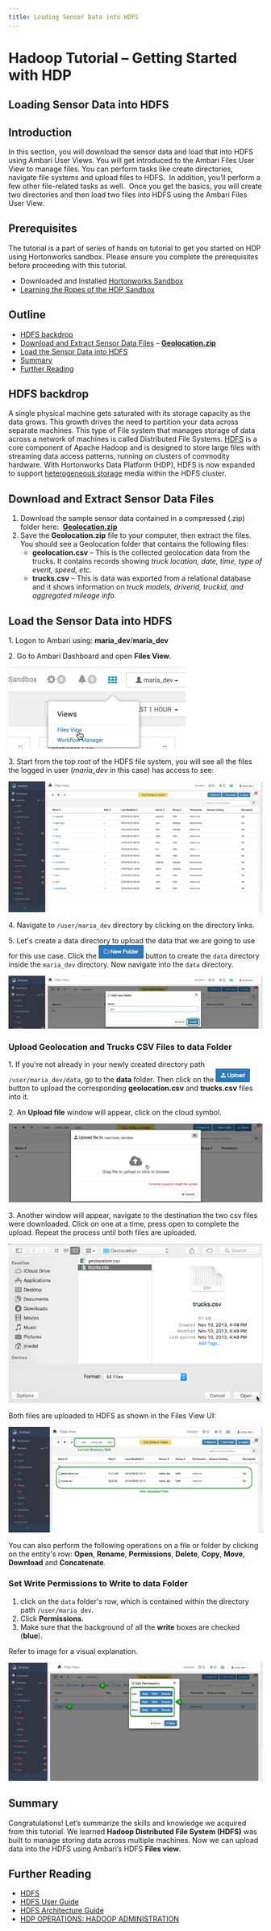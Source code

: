 ```yaml
---
title: Loading Sensor Data into HDFS
---
```


# Hadoop Tutorial – Getting Started with HDP

## Loading Sensor Data into HDFS

## Introduction

In this section, you will download the sensor data and load that into HDFS using Ambari User Views. You will get introduced to the Ambari Files User View to manage files. You can perform tasks like create directories, navigate file systems and upload files to HDFS.  In addition, you’ll perform a few other file-related tasks as well.  Once you get the basics, you will create two directories and then load two files into HDFS using the Ambari Files User View.

## Prerequisites

The tutorial is a part of series of hands on tutorial to get you started on HDP using Hortonworks sandbox. Please ensure you complete the prerequisites before proceeding with this tutorial.

- Downloaded and Installed [Hortonworks Sandbox](https://hortonworks.com/downloads/#sandbox)
- [Learning the Ropes of the HDP Sandbox](https://hortonworks.com/tutorial/learning-the-ropes-of-the-hortonworks-sandbox/)

## Outline

- [HDFS backdrop](#hdfs-backdrop)
- [Download and Extract Sensor Data Files](#step1.1) – [**Geolocation.zip**](assets/datasets/Geolocation.zip)
- [Load the Sensor Data into HDFS](#step1.2)
- [Summary](#summary-lab1)
- [Further Reading](#further-reading)

## HDFS backdrop

A single physical machine gets saturated with its storage capacity as the data grows. This growth drives the need to partition your data across separate machines. This type of File system that manages storage of data across a network of machines is called Distributed File Systems. [HDFS](https://hortonworks.com/blog/thinking-about-the-hdfs-vs-other-storage-technologies/) is a core component of Apache Hadoop and is designed to store large files with streaming data access patterns, running on clusters of commodity hardware. With Hortonworks Data Platform (HDP), HDFS is now expanded to support [heterogeneous storage](https://hortonworks.com/blog/heterogeneous-storage-policies-hdp-2-2/) media within the HDFS cluster.

## Download and Extract Sensor Data Files

1.  Download the sample sensor data contained in a compressed (.zip) folder here:  [**Geolocation.zip**](assets/datasets/Geolocation.zip)
2.  Save the **Geolocation.zip** file to your computer, then extract the files. You should see a Geolocation folder that contains the following files:
    - **geolocation.csv** – This is the collected geolocation data from the trucks. It contains records showing _truck location, date, time, type of event, speed, etc_.
    - **trucks.csv** – This is data was exported from a relational database and it shows information on _truck models, driverid, truckid, and aggregated mileage info_.

## Load the Sensor Data into HDFS 

1\.   Logon to Ambari using: **maria_dev**/**maria_dev**

2\.   Go to Ambari Dashboard and open **Files View**.

![files-view](assets/files-view.jpg)

3\.  Start from the top root of the HDFS file system, you will see all the files the logged in user (_maria_dev_ in this case) has access to see:

![root-files-view](assets/root-files-view.jpg)

4\. Navigate to `/user/maria_dev` directory by clicking on the directory links.

5\.  Let's create a data directory to upload the data that we are going to use for this use case.  Click the ![new_folder_icon_lab1](assets/new_folder_icon_lab1.png) button to create the `data` directory inside the `maria_dev` directory. Now navigate into the `data` directory.

![add-new-folder](assets/add-new-folder.jpg)

### Upload Geolocation and Trucks CSV Files to data Folder

1\.   If you're not already in your newly created directory path `/user/maria_dev/data`, go to the **data** folder. Then  click on the ![upload_icon_lab1](assets/upload_icon_lab1.png) button to upload the corresponding **geolocation.csv** and **trucks.csv** files into it.

2\. An **Upload file** window will appear, click on the cloud symbol.

![upload_file_lab1](assets/upload_file_lab1.png)

3\. Another window will appear, navigate to the destination the two csv files were downloaded. Click on one at a time, press open to complete the upload. Repeat the process until both files are uploaded.

![upload_file_window_lab1](assets/upload_file_window_lab1.png)

Both files are uploaded to HDFS as shown in the Files View UI:

![uploaded-files](assets/uploaded-files.jpg)

You can also perform the following operations on a file or folder by clicking on the entity's row: **Open**, **Rename**, **Permissions**, **Delete**, **Copy**, **Move**, **Download** and **Concatenate**.

### Set Write Permissions to Write to data Folder

1. click on the `data` folder's row, which is contained within the directory path `/user/maria_dev`.
2. Click **Permissions**.
3. Make sure that the background of all the **write** boxes are checked (**blue**).

Refer to image for a visual explanation.

![edit-permissions](assets/edit-permissions.jpg)

## Summary

Congratulations! Let’s summarize the skills and knowledge we acquired from this tutorial. We learned **Hadoop Distributed File System (HDFS)** was built to manage storing data across multiple machines. Now we can upload data into the HDFS using Ambari’s HDFS **Files view**.

## Further Reading

- [HDFS](https://hortonworks.com/hadoop/hdfs/)
- [HDFS User Guide](https://hadoop.apache.org/docs/stable/hadoop-project-dist/hadoop-hdfs/HdfsUserGuide.html)
- [HDFS Architecture Guide](https://hadoop.apache.org/docs/r1.0.4/hdfs_design.html)
- [HDP OPERATIONS: HADOOP ADMINISTRATION](https://hortonworks.com/training/class/hdp-operations-hadoop-administration-fundamentals/)
